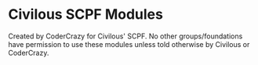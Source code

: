 # Civilous SCPF Modules
Created by CoderCrazy for Civilous' SCPF. No other groups/foundations have permission to use these modules unless told otherwise by Civilous or CoderCrazy.
